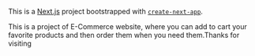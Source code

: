 This is a [Next.js](https://nextjs.org) project bootstrapped with [`create-next-app`](https://github.com/vercel/next.js/tree/canary/packages/create-next-app).

This is a project of E-Commerce website, where you can add to cart your favorite products and then order them when you need them.Thanks for visiting
